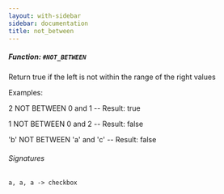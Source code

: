 ```yaml
---
layout: with-sidebar
sidebar: documentation
title: not_between
---
```


##### Function: `#NOT_BETWEEN`
Return true if the left is not within the range of the right values

Examples:

  2 NOT BETWEEN 0 and 1
  -- Result: true

  1 NOT BETWEEN 0 and 2
  -- Result: false

  'b' NOT BETWEEN 'a' and 'c'
  -- Result: false

###### Signatures
    a, a, a -> checkbox


